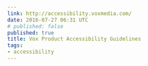 ```yaml
---
link: http://accessibility.voxmedia.com/
date: 2016-07-27 06:31 UTC
# published: false
published: true
title: Vox Product Accessibility Guidelines
tags:
- accessibility
---
```




